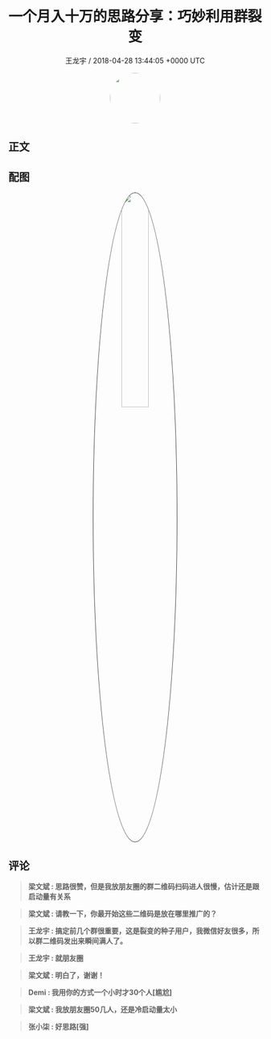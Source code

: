 <h1 align="center">一个月入十万的思路分享：巧妙利用群裂变</h1>
<p align="center">
    <a>王龙宇 / 2018-04-28 13:44:05 &#43;0000 UTC</a>
</p>

<div align="center">
    <img src="https://images.zsxq.com/FtD6kyfDmo7nBq_z3P4Xo3ZLZJZs?e=1590940799&amp;token=kIxbL07-8jAj8w1n4s9zv64FuZZNEATmlU_Vm6zD:B7ppRqLSjc1h8qzjE8eLIXenzX4=" width="100" height="100" style="border:1px solid;border-radius:50%; color:#ffffff"/>
</div>

## 正文

<div>

</div>

## 配图
<div class="image" align="center">

<img src="https://images.zsxq.com/Fi7iVuvelR9sBvQpeddvummrgici?imageMogr2/auto-orient/thumbnail/800x/format/jpg/blur/1x0/quality/75&amp;e=1590940799&amp;token=kIxbL07-8jAj8w1n4s9zv64FuZZNEATmlU_Vm6zD:CIHuorxPGvav2Kqrq-d4Q7MCKVY=" width="33%" height="33%" style="border:1px solid;border-radius:50%; color:#3c3f41"/>

</div>

## 评论

<div align="left">
<div>

<blockquote >
<span> <strong>梁文斌 : 思路很赞，但是我放朋友圈的群二维码扫码进人很慢，估计还是跟启动量有关系 </strong></span>
</blockquote>

<blockquote >
<span> <strong>梁文斌 : 请教一下，你最开始这些二维码是放在哪里推广的？ </strong></span>
</blockquote>

<blockquote >
<span> <strong>王龙宇 : 搞定前几个群很重要，这是裂变的种子用户，我微信好友很多，所以群二维码发出来瞬间满人了。 </strong></span>
</blockquote>

<blockquote >
<span> <strong>王龙宇 : 就朋友圈 </strong></span>
</blockquote>

<blockquote >
<span> <strong>梁文斌 : 明白了，谢谢！ </strong></span>
</blockquote>

<blockquote >
<span> <strong>Demi : 我用你的方式一个小时才30个人[尴尬] </strong></span>
</blockquote>

<blockquote >
<span> <strong>梁文斌 : 我放朋友圈50几人，还是冷启动量太小 </strong></span>
</blockquote>

<blockquote >
<span> <strong>张小柒 : 好思路[强] </strong></span>
</blockquote>

</div>
</div>